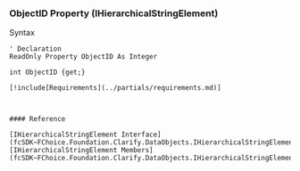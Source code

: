 ﻿### ObjectID Property (IHierarchicalStringElement)

Syntax

```vbnet
' Declaration
ReadOnly Property ObjectID As Integer

int ObjectID {get;}

[!include[Requirements](../partials/requirements.md)]



#### Reference

[IHierarchicalStringElement Interface](fcSDK~FChoice.Foundation.Clarify.DataObjects.IHierarchicalStringElement.md)  
[IHierarchicalStringElement Members](fcSDK~FChoice.Foundation.Clarify.DataObjects.IHierarchicalStringElement_members.md)